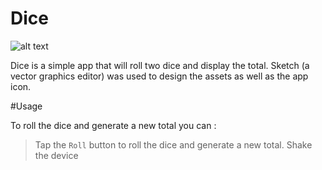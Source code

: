 # Dice

![alt text](https://raw.githubusercontent.com/hirenpateldotnex/Dice/master/Dice%20Screen%20Shot.png)

Dice is a simple app that will roll two dice and display the total. Sketch (a vector graphics editor) was used to design the assets as well as the app icon.

#Usage

 To roll the dice and generate a new total you can :
 > Tap the `Roll` button to roll the dice and generate a new total.
 > Shake the device 
